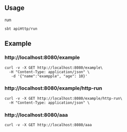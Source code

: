 ## Usage
run 
```shell
sbt apiHttp/run
```

## Example
### http://localhost:8080/example
```shell
curl -v -X GET http://localhost:8080/example\
  -H "Content-Type: application/json" \
   -d '{"name":"exampple", "age": 10}'
```

### http://localhost:8080/example/http-run
```shell
curl -v -X GET http://localhost:8080/example/http-run\
  -H "Content-Type: application/json" \

```

### http://localhost:8080/aaa
```shell
curl -v -X GET http://localhost:8080/aaa
```